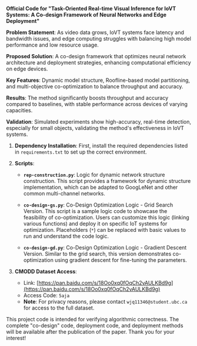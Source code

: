 **Official Code for "Task-Oriented Real-time Visual Inference for IoVT Systems: A Co-design Framework of Neural Networks and Edge Deployment"**

**Problem Statement**: As video data grows, IoVT systems face latency and bandwidth issues, and edge computing struggles with balancing high model performance and low resource usage.

**Proposed Solution**: A co-design framework that optimizes neural network architecture and deployment strategies, enhancing computational efficiency on edge devices.

**Key Features**: Dynamic model structure, Roofline-based model partitioning, and multi-objective co-optimization to balance throughput and accuracy.

**Results**: The method significantly boosts throughput and accuracy compared to baselines, with stable performance across devices of varying capacities.

**Validation**: Simulated experiments show high-accuracy, real-time detection, especially for small objects, validating the method's effectiveness in IoVT systems.

1. **Dependency Installation**: First, install the required dependencies listed in `requirements.txt` to set up the correct environment.

2. **Scripts**:

   - **`rep-construction.py`**: Logic for dynamic network structure construction. This script provides a framework for dynamic structure implementation, which can be adapted to GoogLeNet and other common multi-channel networks.
   
   - **`co-design-gs.py`**: Co-Design Optimization Logic - Grid Search Version. This script is a sample logic code to showcase the feasibility of co-optimization. Users can customize this logic (linking various functions) and deploy it on specific IoT systems for optimization. Placeholders (`*`) can be replaced with basic values to run and understand the code logic.

   - **`co-design-gd.py`**: Co-Design Optimization Logic - Gradient Descent Version. Similar to the grid search, this version demonstrates co-optimization using gradient descent for fine-tuning the parameters.

3. **CMODD Dataset Access**:
   - Link: [https://pan.baidu.com/s/18Oo0xq0fOqCh2vAULKBd9g](https://pan.baidu.com/s/18Oo0xq0fOqCh2vAULKBd9g)
   - Access Code: `5aja`
   - **Note**: For privacy reasons, please contact `wjq11346@student.ubc.ca` for access to the full dataset.

This project code is intended for verifying algorithmic correctness. The complete "co-design" code, deployment code, and deployment methods will be available after the publication of the paper. Thank you for your interest!
